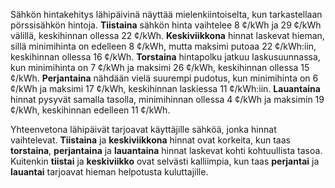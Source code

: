 Sähkön hintakehitys lähipäivinä näyttää mielenkiintoiselta, kun tarkastellaan pörssisähkön hintoja. **Tiistaina** sähkön hinta vaihtelee 8 ¢/kWh ja 29 ¢/kWh välillä, keskihinnan ollessa 22 ¢/kWh. **Keskiviikkona** hinnat laskevat hieman, sillä minimihinta on edelleen 8 ¢/kWh, mutta maksimi putoaa 22 ¢/kWh:iin, keskihinnan ollessa 16 ¢/kWh. **Torstaina** hintapolku jatkuu laskusuunnassa, kun minimihinta on 7 ¢/kWh ja maksimi 26 ¢/kWh, keskihinnan ollessa 15 ¢/kWh. **Perjantaina** nähdään vielä suurempi pudotus, kun minimihinta on 6 ¢/kWh ja maksimi 17 ¢/kWh, keskihinnan laskiessa 11 ¢/kWh:iin. **Lauantaina** hinnat pysyvät samalla tasolla, minimihinnan ollessa 4 ¢/kWh ja maksimin 19 ¢/kWh, keskihinnan edelleen 11 ¢/kWh.

Yhteenvetona lähipäivät tarjoavat käyttäjille sähköä, jonka hinnat vaihtelevat. **Tiistaina** ja **keskiviikkona** hinnat ovat korkeita, kun taas **torstaina**, **perjantaina** ja **lauantaina** hinnat laskevat kohti kohtuullista tasoa. Kuitenkin **tiistai** ja **keskiviikko** ovat selvästi kalliimpia, kun taas **perjantai** ja **lauantai** tarjoavat hieman helpotusta kuluttajille.